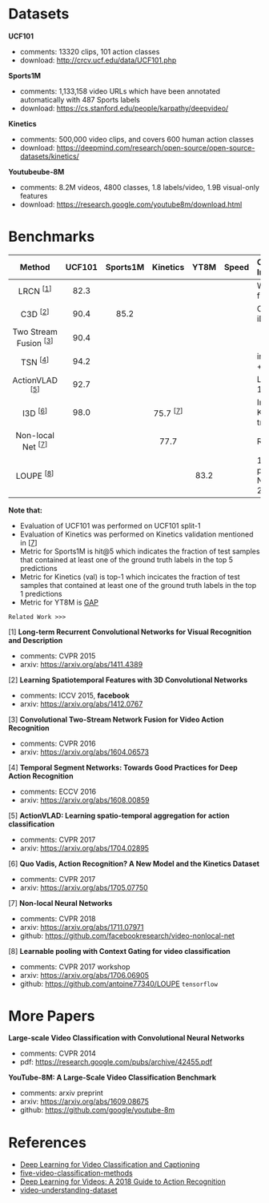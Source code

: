 <!-- category: benchmark -->
<!-- theme: video classification -->
<!-- date: 2018/08/07 -->

# Datasets

**UCF101**

- comments: 13320 clips, 101 action classes
- download: http://crcv.ucf.edu/data/UCF101.php

**Sports1M**

- comments: 1,133,158 video URLs which have been annotated automatically with 487 Sports labels
- download: https://cs.stanford.edu/people/karpathy/deepvideo/

**Kinetics**

- comments: 500,000 video clips, and covers 600 human action classes
- download: https://deepmind.com/research/open-source/open-source-datasets/kinetics/

**Youtubeube-8M**

- comments: 8.2M videos, 4800 classes, 1.8 labels/video, 1.9B visual-only features
- download: https://research.google.com/youtube8m/download.html

# Benchmarks

| Method                                 | UCF101   | Sports1M | Kinetics                 | YT8M    | Speed    | Completementary Info                                   |
| :-------------------:                  | :------: | :------: | :------:                 | :------:| :------: | :----------------------                                |
| LRCN <sup>[[1](#1)]</sup>              | 82.3     |          |                          |         |          | Weighted score of flow & RGB inputs                    |
| C3D <sup>[[2](#2)]</sup>               | 90.4     | 85.2     |                          |         |          | C3D (3 nets) + iDT + linear SVM                        |
| Two Stream Fusion <sup>[[3](#3)]</sup> | 90.4     |          |                          |         |          |                                                        |
| TSN <sup>[[4](#4)]</sup>               | 94.2     |          |                          |         |          | input RGB + Flow + Warped flow                         |
| ActionVLAD <sup>[[5](#5)]</sup>        | 92.7     |          |                          |         |          | LateFuse + VGG-16                                      |
| I3D <sup>[[6](#6)]</sup>               | 98.0     |          | 75.7 <sup>[[7](#7)]</sup>|         |          | Imagenet + Kinetics pre-training                       |
| Non-local Net <sup>[[7](#7)]</sup>     |          |          | 77.7                     |         |          | ResNet-101 + I3D                                       |   
| LOUPE <sup>[[8](#8)]</sup>             |          |          |                          | 83.2    |          | 1) single model performs NetVLAD;<br>2) Context Gating;|

**Note that:** 

- Evaluation of UCF101 was performed on UCF101 split-1
- Evaluation of Kinetics was performed on Kinetics validation mentioned in [[7](#7)]
- Metric for Sports1M is hit@5 which indicates the fraction of test samples that contained at least one of the ground truth labels in the top 5 predictions
- Metric for Kinetics (val) is top-1 which incicates the fraction of test samples that contained at least one of the ground truth labels in the top 1 predictions
- Metric for YT8M is [GAP](https://www.kaggle.com/c/youtube8m#evaluation)

`Related Work >>>`

<span id="1">[1]</span> **Long-term Recurrent Convolutional Networks for Visual Recognition and Description**

- comments: CVPR 2015
- arxiv: https://arxiv.org/abs/1411.4389

<span id="2">[2]</span> **Learning Spatiotemporal Features with 3D Convolutional Networks**

- comments: ICCV 2015, **facebook**
- arxiv: https://arxiv.org/abs/1412.0767

<span id="3">[3]</span> **Convolutional Two-Stream Network Fusion for Video Action Recognition**

- comments: CVPR 2016
- arxiv: https://arxiv.org/abs/1604.06573

<span id="4">[4]</span> **Temporal Segment Networks: Towards Good Practices for Deep Action Recognition**

- comments: ECCV 2016
- arxiv: https://arxiv.org/abs/1608.00859

<span id="5">[5]</span> **ActionVLAD: Learning spatio-temporal aggregation for action classification**

- comments: CVPR 2017
- arxiv: https://arxiv.org/abs/1704.02895

<span id="6">[6]</span> **Quo Vadis, Action Recognition? A New Model and the Kinetics Dataset**

- comments: CVPR 2017
- arxiv: https://arxiv.org/abs/1705.07750

<span id="7">[7]</span> **Non-local Neural Networks**

- comments: CVPR 2018
- arxiv: https://arxiv.org/abs/1711.07971
- github: https://github.com/facebookresearch/video-nonlocal-net

<span id="8">[8]</span> **Learnable pooling with Context Gating for video classification**

- comments: CVPR 2017 workshop
- arxiv: https://arxiv.org/abs/1706.06905
- github: https://github.com/antoine77340/LOUPE `tensorflow`

# More Papers

**Large-scale Video Classification with Convolutional Neural Networks**

- comments: CVPR 2014
- pdf: https://research.google.com/pubs/archive/42455.pdf

**YouTube-8M: A Large-Scale Video Classification Benchmark**

- comments: arxiv preprint
- arxiv: https://arxiv.org/abs/1609.08675
- github: https://github.com/google/youtube-8m

# References

- [Deep Learning for Video Classification and Captioning](https://arxiv.org/pdf/1609.06782)
- [five-video-classification-methods](https://github.com/harvitronix/five-video-classification-methods)
- [Deep Learning for Videos: A 2018 Guide to Action Recognition](http://blog.qure.ai/notes/deep-learning-for-videos-action-recognition-review)
- [video-understanding-dataset](https://github.com/yoosan/video-understanding-dataset)